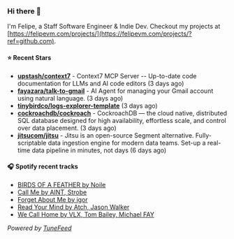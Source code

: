 ### Hi there 👋

I'm Felipe, a Staff Software Engineer & Indie Dev. Checkout my projects at [https://felipevm.com/projects/](https://felipevm.com/projects/?ref=github.com).

#### ⭐ Recent Stars
- **[upstash/context7](https://github.com/upstash/context7)** - Context7 MCP Server -- Up-to-date code documentation for LLMs and AI code editors (3 days ago)
- **[fayazara/talk-to-gmail](https://github.com/fayazara/talk-to-gmail)** - AI Agent for managing your Gmail account using natural language. (3 days ago)
- **[tinybirdco/logs-explorer-template](https://github.com/tinybirdco/logs-explorer-template)** (3 days ago)
- **[cockroachdb/cockroach](https://github.com/cockroachdb/cockroach)** - CockroachDB — the cloud native, distributed SQL database designed for high availability, effortless scale, and control over data placement. (3 days ago)
- **[jitsucom/jitsu](https://github.com/jitsucom/jitsu)** - Jitsu is an open-source Segment alternative. Fully-scriptable data ingestion engine for modern data teams. Set-up a real-time data pipeline in minutes, not days (6 days ago)

#### 🎧 Spotify recent tracks
- [BIRDS OF A FEATHER by Noile](https://open.spotify.com/track/0DDtibjGsJZGyXReF5yQXm)
- [Call Me by AINT, Strobe](https://open.spotify.com/track/2FDlOw76PlZgvdtdBnF6oZ)
- [Forget About Me by igor](https://open.spotify.com/track/7fZNsrR8GDl3LOvCujrN2U)
- [Read Your Mind by Atch, Jason Walker](https://open.spotify.com/track/0igT2UzkqPUndYop6darMp)
- [We Call Home by VLX, Tom Bailey, Michael FAY](https://open.spotify.com/track/4Gvxz70ZN0Pj9QczhlTwEh)

_Powered by [TuneFeed](https://tunefeed.app?ref=github.com)_
